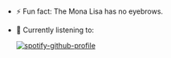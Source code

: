 - ⚡ Fun fact: The Mona Lisa has no eyebrows.
- 🎵 Currently listening to:

    [![spotify-github-profile](https://spotify-github-profile.vercel.app/api/view?uid=31wrh3oqf3cfn3lwwlmvajslycli&cover_image=true&theme=natemoo-re&show_offline=false&background_color=121212&interchange=true)](https://github.com/kittinan/spotify-github-profile)
